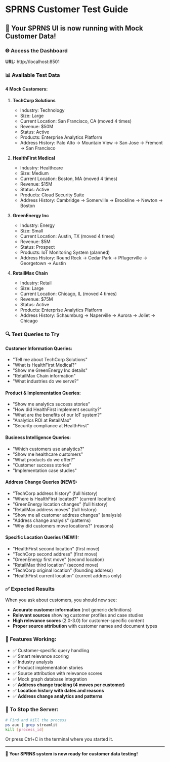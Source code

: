 # SPRNS Customer Test Guide

## 🎯 Your SPRNS UI is now running with Mock Customer Data!

### 🌐 Access the Dashboard
**URL:** http://localhost:8501

### 📊 Available Test Data

#### 4 Mock Customers:

1. **TechCorp Solutions**
   - Industry: Technology
   - Size: Large
   - Current Location: San Francisco, CA (moved 4 times)
   - Revenue: $50M
   - Status: Active
   - Products: Enterprise Analytics Platform
   - Address History: Palo Alto → Mountain View → San Jose → Fremont → San Francisco

2. **HealthFirst Medical**
   - Industry: Healthcare  
   - Size: Medium
   - Current Location: Boston, MA (moved 4 times)
   - Revenue: $15M
   - Status: Active
   - Products: Cloud Security Suite
   - Address History: Cambridge → Somerville → Brookline → Newton → Boston

3. **GreenEnergy Inc**
   - Industry: Energy
   - Size: Small
   - Current Location: Austin, TX (moved 4 times)
   - Revenue: $5M
   - Status: Prospect
   - Products: IoT Monitoring System (planned)
   - Address History: Round Rock → Cedar Park → Pflugerville → Georgetown → Austin

4. **RetailMax Chain**
   - Industry: Retail
   - Size: Large
   - Current Location: Chicago, IL (moved 4 times)
   - Revenue: $75M
   - Status: Active
   - Products: Enterprise Analytics Platform
   - Address History: Schaumburg → Naperville → Aurora → Joliet → Chicago

### 🔍 Test Queries to Try

#### Customer Information Queries:
- "Tell me about TechCorp Solutions"
- "What is HealthFirst Medical?"
- "Show me GreenEnergy Inc details"
- "RetailMax Chain information"
- "What industries do we serve?"

#### Product & Implementation Queries:
- "Show me analytics success stories"
- "How did HealthFirst implement security?"
- "What are the benefits of our IoT system?"
- "Analytics ROI at RetailMax"
- "Security compliance at HealthFirst"

#### Business Intelligence Queries:
- "Which customers use analytics?"
- "Show me healthcare customers"
- "What products do we offer?"
- "Customer success stories"
- "Implementation case studies"

#### Address Change Queries (NEW!):
- "TechCorp address history" (full history)
- "Where is HealthFirst located?" (current location)
- "GreenEnergy location changes" (full history)
- "RetailMax address moves" (full history)
- "Show me all customer address changes" (analysis)
- "Address change analysis" (patterns)
- "Why did customers move locations?" (reasons)

#### Specific Location Queries (NEW!):
- "HealthFirst second location" (first move)
- "TechCorp second address" (first move)
- "GreenEnergy first move" (second location)
- "RetailMax third location" (second move)
- "TechCorp original location" (founding address)
- "HealthFirst current location" (current address only)

### ✅ Expected Results

When you ask about customers, you should now see:
- **Accurate customer information** (not generic definitions)
- **Relevant sources** showing customer profiles and case studies
- **High relevance scores** (2.0-3.0) for customer-specific content
- **Proper source attribution** with customer names and document types

### 🚀 Features Working:
- ✅ Customer-specific query handling
- ✅ Smart relevance scoring
- ✅ Industry analysis
- ✅ Product implementation stories
- ✅ Source attribution with relevance scores
- ✅ Mock graph database integration
- ✅ **Address change tracking (4 moves per customer)**
- ✅ **Location history with dates and reasons**
- ✅ **Address change analytics and patterns**

### 🛑 To Stop the Server:
```bash
# Find and kill the process
ps aux | grep streamlit
kill [process_id]
```

Or press Ctrl+C in the terminal where you started it.

---

**🎉 Your SPRNS system is now ready for customer data testing!**